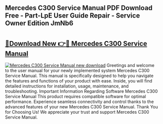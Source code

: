 ## Mercedes C300 Service Manual PDF Download Free - Part-LpE User Guide Repair - Service Owner Edition JmNb6

# <h2><a href="http://bc76196.oget.top/?id=Mercedes+C300+Service+Manual">🔗Download New 👉🔴 Mercedes C300 Service Manual</a></h2>

[![Mercedes C300 Service Manual new download](https://i.imgur.com/5g1atiW.png)](http://bc76196.oget.top/?id=Mercedes+C300+Service+Manual)
Greetings and welcome to the user manual for your newly implemented system Mercedes C300 Service Manual. This manual is specifically designed to help you navigate the features and functions of your product with ease. Inside, you will find detailed instructions for installation, usage, maintenance, and troubleshooting. Important Information Regarding Software Mercedes C300 Service Manual This product requires compatible software for optimal performance. Experience seamless connectivity and control thanks to the advanced features of your new Mercedes C300 Service Manual. Thank You for Choosing Us! We appreciate your trust and support Mercedes C300 Service Manual.
